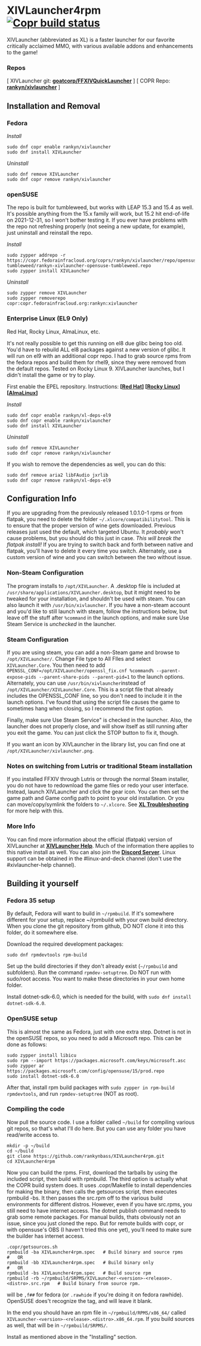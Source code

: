 # XIVLauncher4rpm [![Copr build status](https://copr.fedorainfracloud.org/coprs/rankyn/xivlauncher/package/XIVLauncher/status_image/last_build.png)](https://copr.fedorainfracloud.org/coprs/rankyn/xivlauncher/package/XIVLauncher/)

XIVLauncher (abbreviated as XL) is a faster launcher for our favorite critically acclaimed MMO, with various available addons and enhancements to the game!

### Repos
[ XIVLauncher git: **[goatcorp/FFXIVQuickLauncher](https://github.com/goatcorp/FFXIVQuickLauncher/)** ]
[ COPR Repo: **[rankyn/xivlauncher](https://copr.fedorainfracloud.org/coprs/rankyn/xivlauncher/)** ]

## Installation and Removal

### Fedora
*Install*
```
sudo dnf copr enable rankyn/xivlauncher
sudo dnf install XIVLauncher
```
*Uninstall*
```
sudo dnf remove XIVLauncher
sudo dnf copr remove rankyn/xivlauncher
```
### openSUSE
The repo is built for tumbleweed, but works with LEAP 15.3 and 15.4 as well. It's possible anything from the 15.x family will work, but 15.2 hit end-of-life on 2021-12-31, so I won't bother testing it. If you ever have problems with the repo not refreshing properly (not seeing a new update, for example), just uninstall and reinstall the repo.

*Install*
```
sudo zypper addrepo -r https://copr.fedorainfracloud.org/coprs/rankyn/xivlauncher/repo/opensuse-tumbleweed/rankyn-xivlauncher-opensuse-tumbleweed.repo
sudo zypper install XIVLauncher
```
*Uninstall*
```
sudo zypper remove XIVLauncher
sudo zypper removerepo copr:copr.fedorainfracloud.org:rankyn:xivlauncher

```
### Enterprise Linux (EL9 Only)
Red Hat, Rocky Linux, AlmaLinux, etc.

It's not really possible to get this running on el8 due glibc being too old. You'd have to rebuild ALL el8 packages against a new version of glibc. It will run on el9 with an additional copr repo. I had to grab source rpms from the fedora repos and build them for rhel9, since they were removed from the default repos. Tested on Rocky Linux 9. XIVLauncher launches, but I didn't install the game or try to play.

First enable the EPEL repository. Instructions: **[[Red Hat](https://www.tecmint.com/install-epel-repo-rhel-9/)] [[Rocky Linux](https://www.linuxcapable.com/how-to-install-enable-epel-epel-next-on-rocky-linux-9/)] [[AlmaLinux](https://www.linuxcapable.com/how-to-install-enable-epel-epel-next-on-almalinux-9/)]**

*Install*
```
sudo dnf copr enable rankyn/xl-deps-el9
sudo dnf copr enable rankyn/xivlauncher
sudo dnf install XIVLauncher
```
*Uninstall*
```
sudo dnf remove XIVLauncher
sudo dnf copr remove rankyn/xivlauncher
```
If you wish to remove the dependencies as well, you can do this:
```
sudo dnf remove aria2 libFAudio jxrlib
sudo dnf copr remove rankyn/xl-deps-el9
```
## Configuration Info

If you are upgrading from the previously released 1.0.1.0-1 rpms or from flatpak, you need to delete the folder `~/.xlcore/compatibilitytool`. This is to ensure that the proper version of wine gets downloaded. Previous releases just used the default, which targeted Ubuntu. It *probably* won't cause problems, but you should do this just in case. *This will break the flatpak install!* If you are trying to switch back and forth between native and flatpak, you'll have to delete it every time you switch. Alternately, use a custom version of wine and you can switch between the two without issue.

### Non-Steam Configuration

The program installs to `/opt/XIVLauncher`. A .desktop file is included at `/usr/share/applications/XIVLauncher.desktop`, but it might need to be tweaked for your installation, and shouldn't be used with steam. You can also launch it with `/usr/bin/xivlauncher`. If you have a non-steam account and you'd like to still launch with steam, follow the instructions below, but leave off the stuff after `%command` in the launch options, and make sure Use Steam Service is *unchecked* in the launcher.

### Steam Configuration

If you are using steam, you can add a non-Steam game and browse to `/opt/XIVLauncher/`. Change File type to All FIles and select `XIVLauncher.Core`. You then need to add `OPENSSL_CONF=/opt/XIVLauncher/openssl_fix.cnf %command% --parent-expose-pids --parent-share-pids --parent-pid=1` to the launch options. Alternately, you can use `/usr/bin/xivlauncher`instead of `/opt/XIVLauncher/XIVLauncher.Core`. This is a script file that already includes the OPENSSL_CONF line, so you don't need to include it in the launch options. I've found that using the script file causes the game to sometimes hang when closing, so I recommend the first option.

Finally, make sure Use Steam Service" is checked in the launcher. Also, the launcher does not properly close, and will show itself as still running after you exit the game. You can just click the STOP button to fix it, though.

If you want an icon by XIVLauncher in the library list, you can find one at `/opt/XIVLauncher/xivlauncher.png`.

### Notes on switching from Lutris or traditional Steam installation

If you installed FFXIV through Lutris or through the normal Steam installer, you do not have to redownload the game files or redo your user interface. Instead, launch XIVLauncher and click the gear icon. You can then set the game path and Game config path to point to your old installation. Or you can move/copy/symlink the folders to `~/.xlcore`. See **[XL Troubleshooting](https://goatcorp.github.io/faq/xl_troubleshooting#q-how-do-i-migrate-ffxiv-andor-xivlauncher-files-from-an-old-wine-prefix-to-a-new-one-linux)** for more help with this.

### More Info

You can find more information about the official (flatpak) version of XIVLauncher at **[XIVLauncher Help](https://goatcorp.github.io/faq/steamdeck)**. Much of the information there applies to this native install as well. You can also join the **[Discord Server](https://goat.place/)**. Linux support can be obtained in the #linux-and-deck channel (don't use the #xivlauncher-help channel).

## Building it yourself

### Fedora 35 setup

By default, Fedora will want to build in `~/rpmbuild`. If it's somewhere different for your setup, replace ~/rpmbuild with your own build directory. When you clone the git repository from github, DO NOT clone it into this folder, do it somewhere else.

Download the required development packages:

```
sudo dnf rpmdevtools rpm-build
```

Set up the build directories if they don't already exist (`~/rpmbuild` and subfolders). Run the command `rpmdev-setuptree`. Do NOT run with sudo/root access. You want to make these directories in your own home folder.

Install dotnet-sdk-6.0, which is needed for the build, with `sudo dnf install dotnet-sdk-6.0`.

### OpenSUSE setup

This is almost the same as Fedora, just with one extra step. Dotnet is not in the openSUSE repos, so you need to add a Microsoft repo. This can be done as follows:

```
sudo zypper install libicu
sudo rpm --import https://packages.microsoft.com/keys/microsoft.asc
sudo zypper ar https://packages.microsoft.com/config/opensuse/15/prod.repo
sudo install dotnet-sdk-6.0
```

After that, install rpm build packages with `sudo zypper in rpm-build rpmdevtools`, and run `rpmdev-setuptree` (NOT as root).

### Compiling the code

Now pull the source code. I use a folder called `~/build` for compiling various git repos, so that's what I'll do here. But you can use any folder you have read/write access to.

```
mkdir -p ~/build
cd ~/build
git clone https://github.com/rankynbass/XIVLauncher4rpm.git
cd XIVLauncher4rpm
```

Now you can build the rpms. First, download the tarballs by using the included script, then build with rpmbuild. The third option is actually what the COPR build system does. It uses .copr/Makefile to install dependencies for making the binary, then calls the getsources script, then executes rpmbuild -bs. It then passes the src.rpm off to the various build environments for different distros. However, even if you have src.rpms, you still need to have internet access. The dotnet publish command needs to grab some remote packages. For manual builds, thats obviously not an issue, since you just cloned the repo. But for remote builds with copr, or with opensuse's OBS (I haven't tried this one yet), you'll need to make sure the builder has internet access.

```
.copr/getsources.sh
rpmbuild -ba XIVLauncher4rpm.spec   # Build binary and source rpms
#   OR
rpmbuild -bb XIVLauncher4rpm.spec   # Build binary only
#   OR
rpmbuild -bs XIVLauncher4rpm.spec   # Build source rpm
rpmbuild -rb ~/rpmbuild/SRPMS/XIVLauncher-<version>-<release>.<distro>.src.rpm   # Build binary from source rpm.
```

<distro> will be `,f##` for fedora (or `.rawhide` if you're doing it on fedora rawhide). OpenSUSE does't recognize the tag, and will leave it blank.

In the end you should have an rpm file in `~/rpmbuild/RPMS/x86_64/` called `XIVLauncher-<version>-<release>.<distro>.x86_64.rpm`. If you build sources as well, that will be in `~/rpmbuild/SRPMS/`.

Install as mentioned above in the "Installing" section.
